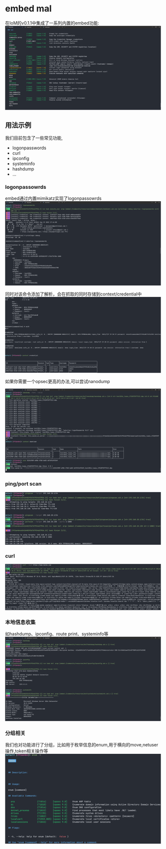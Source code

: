 # embed mal

在IoM的v0.1.1中集成了一系列内置的embed功能:
![mal_intl_help.png](../../assets/embed/usage/mal_intl_help.png)

## 用法示例

我们目前包含了一些常见功能, 
- logonpasswords
- curl
- ipconfig
- systeminfo
- hashdump
- ...

### logonpassowrds
embed通过内置mimikatz实现了logonpassowrds
![img_4.png](../../assets/embed/usage/mimikatz_logonpasswords.png)

同时对该命令添加了解析，会在抓取的同时存储到context/credential中
![img_3.png](../../assets/embed/usage/context_credential.png)

如果你需要一个opsec更高的办法,可以尝试nanodump

![img_10.png](../../assets/embed/usage/nanodump.png)


### ping/port scan
![img_6.png](../../assets/embed/usage/ping-port-scan.png)

### curl
![img_7.png](../../assets/embed/usage/curl.png)

### 本地信息收集
如hashdump、ipconfig、route print、systeminfo等
![img_2.png](../../assets/embed/usage/intl-collect-info.png)

### 分组相关
我们也对功能进行了分组，比如用于枚举信息的enum,用于横向的move,netuser操作,token相关操作等
![img_8.png](../../assets/embed/usage/intl-group.png)